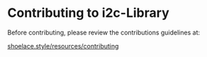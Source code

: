 # Contributing to i2c-Library

Before contributing, please review the contributions guidelines at:

[shoelace.style/resources/contributing](https://shoelace.style/resources/contributing)
